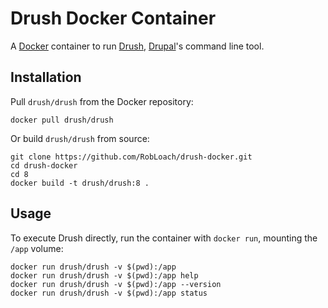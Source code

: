 # Drush Docker Container

A [Docker](http://docker.io) container to run
[Drush](https://github.com/drush-ops/drush), [Drupal](http://drupal.org)'s
command line tool.

## Installation

Pull `drush/drush` from the Docker repository:

```
docker pull drush/drush
```

Or build `drush/drush` from source:

```
git clone https://github.com/RobLoach/drush-docker.git
cd drush-docker
cd 8
docker build -t drush/drush:8 .
```

## Usage

To execute Drush directly, run the container with `docker run`, mounting the `/app` volume:

```
docker run drush/drush -v $(pwd):/app
docker run drush/drush -v $(pwd):/app help
docker run drush/drush -v $(pwd):/app --version
docker run drush/drush -v $(pwd):/app status
```
